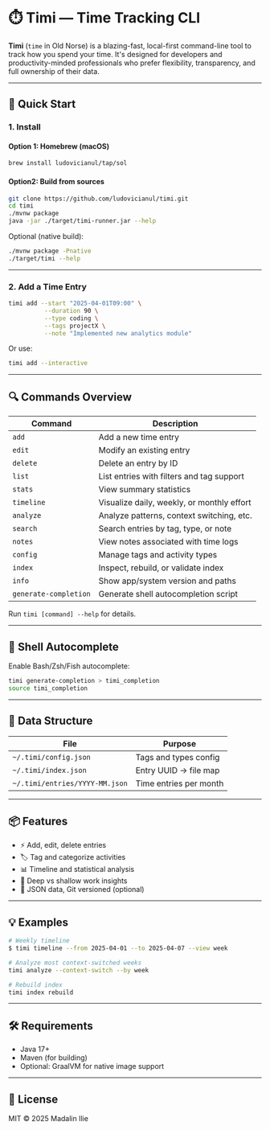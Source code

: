 # ⏱️ Timi — Time Tracking CLI

**Timi** (`time` in Old Norse) is a blazing-fast, local-first command-line tool to track how you spend your time. It's designed for developers and productivity-minded professionals
who prefer flexibility, transparency, and full ownership of their data.

---

## 🚀 Quick Start

### 1. Install

#### Option 1: Homebrew (macOS)

```bash
brew install ludovicianul/tap/sol
```

#### Option2: Build from sources

```bash
git clone https://github.com/ludovicianul/timi.git
cd timi
./mvnw package
java -jar ./target/timi-runner.jar --help
```

Optional (native build):

```bash
./mvnw package -Pnative
./target/timi --help
```

---

### 2. Add a Time Entry

```bash
timi add --start "2025-04-01T09:00" \
          --duration 90 \
          --type coding \
          --tags projectX \
          --note "Implemented new analytics module"
```

Or use:

```bash
timi add --interactive
```

---

## 🔍 Commands Overview

| Command               | Description                                |
|-----------------------|--------------------------------------------|
| `add`                 | Add a new time entry                       |
| `edit`                | Modify an existing entry                   |
| `delete`              | Delete an entry by ID                      |
| `list`                | List entries with filters and tag support  |
| `stats`               | View summary statistics                    |
| `timeline`            | Visualize daily, weekly, or monthly effort |
| `analyze`             | Analyze patterns, context switching, etc.  |
| `search`              | Search entries by tag, type, or note       |
| `notes`               | View notes associated with time logs       |
| `config`              | Manage tags and activity types             |
| `index`               | Inspect, rebuild, or validate index        |
| `info`                | Show app/system version and paths          |
| `generate-completion` | Generate shell autocompletion script       |

Run `timi [command] --help` for details.

---

## 🎨 Shell Autocomplete

Enable Bash/Zsh/Fish autocomplete:

```bash
timi generate-completion > timi_completion
source timi_completion
```

---

## 📂 Data Structure

| File                           | Purpose                |
|--------------------------------|------------------------|
| `~/.timi/config.json`          | Tags and types config  |
| `~/.timi/index.json`           | Entry UUID → file map  |
| `~/.timi/entries/YYYY-MM.json` | Time entries per month |

---

## 📦 Features

- ⚡ Add, edit, delete entries
- 🏷️ Tag and categorize activities
- 📊 Timeline and statistical analysis
- 🧠 Deep vs shallow work insights
- 📎 JSON data, Git versioned (optional)

---

## 💡 Examples

```bash
# Weekly timeline
$ timi timeline --from 2025-04-01 --to 2025-04-07 --view week

# Analyze most context-switched weeks
timi analyze --context-switch --by week

# Rebuild index
timi index rebuild
```

---

## 🛠 Requirements

- Java 17+
- Maven (for building)
- Optional: GraalVM for native image support

---

## 📄 License

MIT © 2025 Madalin Ilie
